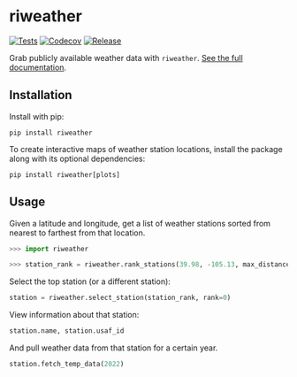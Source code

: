 # riweather

[![Tests](https://github.com/ensley-nexant/riweather/workflows/Tests/badge.svg)](https://github.com/ensley-nexant/riweather/actions?workflow=Tests)
[![Codecov](https://codecov.io/gh/ensley-nexant/riweather/branch/main/graph/badge.svg)](https://codecov.io/gh/ensley-nexant/riweather)
[![Release](https://github.com/ensley-nexant/riweather/actions/workflows/release.yml/badge.svg)](https://github.com/ensley-nexant/riweather/actions/workflows/release.yml)

Grab publicly available weather data with `riweather`. [See the full documentation](https://ensley-nexant.github.io/riweather).

## Installation

Install with pip:

```
pip install riweather
```

To create interactive maps of weather station locations, install the package along with its optional dependencies:

```
pip install riweather[plots]
```

## Usage

Given a latitude and longitude, get a list of weather stations sorted from nearest to farthest from that location.

```python
>>> import riweather

>>> station_rank = riweather.rank_stations(39.98, -105.13, max_distance_m=20000)
```

Select the top station (or a different station):

```python
station = riweather.select_station(station_rank, rank=0)
```

View information about that station:

```python
station.name, station.usaf_id
```

And pull weather data from that station for a certain year.

```python
station.fetch_temp_data(2022)
```

